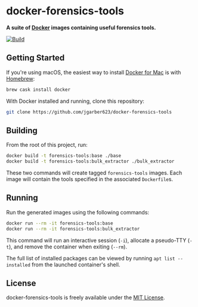 # docker-forensics-tools

**A suite of [Docker](https://www.docker.com) images containing useful forensics tools.**

[![Build](https://img.shields.io/travis/jgarber623/docker-forensics-tools.svg?style=for-the-badge)](https://travis-ci.org/jgarber623/docker-forensics-tools)

## Getting Started

If you're using macOS, the easiest way to install [Docker for Mac](https://www.docker.com/docker-mac) is with [Homebrew](https://brew.sh):

```sh
brew cask install docker
```

With Docker installed and running, clone this repository:

```sh
git clone https://github.com/jgarber623/docker-forensics-tools
```

## Building

From the root of this project, run:

```sh
docker build -t forensics-tools:base ./base
docker build -t forensics-tools:bulk_extractor ./bulk_extractor
```

These two commands will create tagged `forensics-tools` images. Each image will contain the tools specified in the associated `Dockerfile`s.

## Running

Run the generated images using the following commands:

```sh
docker run --rm -it forensics-tools:base
docker run --rm -it forensics-tools:bulk_extractor
```

This command will run an interactive session (`-i`), allocate a pseudo-TTY (`-t`), and remove the container when exiting (`--rm`).

The full list of installed packages can be viewed by running `apt list --installed` from the launched container's shell.

## License

docker-forensics-tools is freely available under the [MIT License](https://opensource.org/licenses/MIT).
